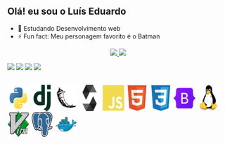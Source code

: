## Olá! eu sou o Luís Eduardo

- 🌱 Estudando Desenvolvimento web
- ⚡ Fun fact: Meu personagem favorito é o Batman

<div align="center">
  <a href="https://github.com/edurs2602">
  <img height="180em" src="https://github-readme-stats.vercel.app/api?username=edurs2602&show_icons=true&theme=tokyonight&include_all_commits=true&count_private=true"/>
  <img height="180em" src="https://github-readme-stats.vercel.app/api/top-langs/?username=edurs2602&layout=compact&langs_count=7&theme=tokyonight"/>
</div>
  
<div> 
 
  <a href="https://instagram.com/ribeiro.eduardo_" target="_blank"><img src="https://img.shields.io/badge/-Instagram-%23E4405F?style=for-the-badge&logo=instagram&logoColor=white" target="_blank"></a>
 	<a href="https://www.twitch.tv/edumitic" target="_blank"><img src="https://img.shields.io/badge/Twitch-9146FF?style=for-the-badge&logo=twitch&logoColor=white" target="_blank"></a>
  <a href = "mailto:edurs.2602@gmail.com"><img src="https://img.shields.io/badge/-Gmail-%23333?style=for-the-badge&logo=gmail&logoColor=white" target="_blank"></a>
  <a href="https://www.linkedin.com/in/lu%C3%ADs-eduardo-da-silva-ribeiro-462221233/" target="_blank"><img src="https://img.shields.io/badge/-LinkedIn-%230077B5?style=for-the-badge&logo=linkedin&logoColor=white" target="_blank"></a>
  
  
<!-- ![Snake animation](https://github.com/edurs2602/edurs2602/blob/output/github-contribution-grid-snake.svg) -->
  
<div style="display: inline_block"><br>
  <img align="center" alt="luiz-python" height="60" width="50" src="https://raw.githubusercontent.com/devicons/devicon/master/icons/python/python-original.svg">
  <img align="center" alt="luiz-django" height="60" width="50" src="https://raw.githubusercontent.com/devicons/devicon/master/icons/django/django-plain.svg">
  <img align="center" alt="luiz-flask" height="60" width="50" src="https://raw.githubusercontent.com/devicons/devicon/master/icons/flask/flask-original.svg">
  <img align="center" alt="luiz-solidity" height="60" width="50" src="https://raw.githubusercontent.com/devicons/devicon/master/icons/solidity/solidity-original.svg">
  <img align="center" alt="luiz-Js" height="60" width="50" src="https://raw.githubusercontent.com/devicons/devicon/master/icons/javascript/javascript-plain.svg">
  <img align="center" alt="luiz-HTML" height="60" width="50" src="https://raw.githubusercontent.com/devicons/devicon/master/icons/html5/html5-original.svg">
  <img align="center" alt="luiz-CSS" height="60" width="50" src="https://raw.githubusercontent.com/devicons/devicon/master/icons/css3/css3-original.svg">
  <img align="center" alt="luiz-bootstrap" height="60" width="50" src="https://raw.githubusercontent.com/devicons/devicon/master/icons/bootstrap/bootstrap-original.svg">
  <img align="center" alt="luiz-linux" height="60" width="50" src="https://raw.githubusercontent.com/devicons/devicon/master/icons/linux/linux-original.svg">
  <img align="center" alt="luiz-vim" height="60" width="50" src="https://raw.githubusercontent.com/devicons/devicon/master/icons/vim/vim-original.svg">
  <img align="center" alt="luiz-psql" height="60" width="50" src="https://raw.githubusercontent.com/devicons/devicon/master/icons/postgresql/postgresql-original.svg">
  <img align="center" alt="luiz-docker" height="60" width="50" src="https://raw.githubusercontent.com/devicons/devicon/master/icons/docker/docker-original.svg">
</div>
 
